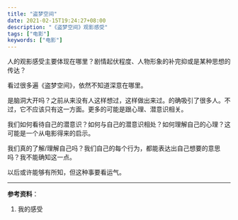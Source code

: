 ```yaml
---
title: "盗梦空间"
date: 2021-02-15T19:24:27+08:00
description: "《盗梦空间》观影感受"
tags: ["电影"]
keywords: ["电影"]
---
```


人的观影感受主要体现在哪里？剧情起伏程度、人物形象的补完抑或是某种思想的传达？

看过很多遍《盗梦空间》，依然不知道深意在哪里。

是脑洞大开吗？之前从来没有人这样想过，这样做出来过。的确吸引了很多人。不过，它不应该只有这一方面。更多的可能是跟心理、潜意识相关。

我们如何看待自己的潜意识？如何与自己的潜意识相处？如何理解自己的心理？这可能是一个从电影得来的启示。

我们真的了解/理解自己吗？我们自己的每个行为，都能表达出自己想要的意思吗？我不能确知这一点。

以后或许能够有所知，但这种事要看运气。

---

**参考资料**：

1. 我的感受
